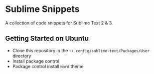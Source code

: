 # Sublime Snippets

A collection of code snippets for Sublime Text 2 & 3.

## Getting Started on Ubuntu

* Clone this repository in the `~/.config/sublime-text/Packages/User` directory
* Install package control
* Package control install `Nord` theme